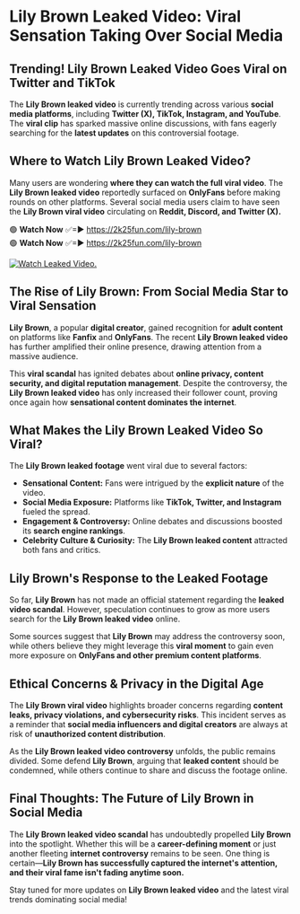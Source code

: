 # Lily Brown Leaked Video: Viral Sensation Taking Over Social Media

## **Trending! Lily Brown Leaked Video Goes Viral on Twitter and TikTok**
The **Lily Brown leaked video** is currently trending across various **social media platforms**, including **Twitter (X), TikTok, Instagram, and YouTube**. The **viral clip** has sparked massive online discussions, with fans eagerly searching for the **latest updates** on this controversial footage.

## **Where to Watch Lily Brown Leaked Video?**
Many users are wondering **where they can watch the full viral video**. The **Lily Brown leaked video** reportedly surfaced on **OnlyFans** before making rounds on other platforms. Several social media users claim to have seen the **Lily Brown viral video** circulating on **Reddit, Discord, and Twitter (X).**

🟢 **Watch Now** ✅=► https://2k25fun.com/lily-brown  
🟢 **Watch Now** ✅=► https://2k25fun.com/lily-brown  

[![Watch Leaked Video.](https://miro.medium.com/v2/resize:fit:828/format:webp/1*cilzJN44JGOrTw9NJCrNHA.gif "Watch Leaked Video")](https://2k25fun.com/lily-brown)

## **The Rise of Lily Brown: From Social Media Star to Viral Sensation**
**Lily Brown**, a popular **digital creator**, gained recognition for **adult content** on platforms like **Fanfix** and **OnlyFans**. The recent **Lily Brown leaked video** has further amplified their online presence, drawing attention from a massive audience.

This **viral scandal** has ignited debates about **online privacy, content security, and digital reputation management**. Despite the controversy, the **Lily Brown leaked video** has only increased their follower count, proving once again how **sensational content dominates the internet**.

## **What Makes the Lily Brown Leaked Video So Viral?**
The **Lily Brown leaked footage** went viral due to several factors:
- **Sensational Content:** Fans were intrigued by the **explicit nature** of the video.
- **Social Media Exposure:** Platforms like **TikTok, Twitter, and Instagram** fueled the spread.
- **Engagement & Controversy:** Online debates and discussions boosted its **search engine rankings**.
- **Celebrity Culture & Curiosity:** The **Lily Brown leaked content** attracted both fans and critics.

## **Lily Brown's Response to the Leaked Footage**
So far, **Lily Brown** has not made an official statement regarding the **leaked video scandal**. However, speculation continues to grow as more users search for the **Lily Brown leaked video** online.

Some sources suggest that **Lily Brown** may address the controversy soon, while others believe they might leverage this **viral moment** to gain even more exposure on **OnlyFans and other premium content platforms**.

## **Ethical Concerns & Privacy in the Digital Age**
The **Lily Brown viral video** highlights broader concerns regarding **content leaks, privacy violations, and cybersecurity risks**. This incident serves as a reminder that **social media influencers and digital creators** are always at risk of **unauthorized content distribution**.

As the **Lily Brown leaked video controversy** unfolds, the public remains divided. Some defend **Lily Brown**, arguing that **leaked content** should be condemned, while others continue to share and discuss the footage online.

## **Final Thoughts: The Future of Lily Brown in Social Media**
The **Lily Brown leaked video scandal** has undoubtedly propelled **Lily Brown** into the spotlight. Whether this will be a **career-defining moment** or just another fleeting **internet controversy** remains to be seen. One thing is certain—**Lily Brown has successfully captured the internet's attention, and their viral fame isn't fading anytime soon.**

Stay tuned for more updates on **Lily Brown leaked video** and the latest viral trends dominating social media!